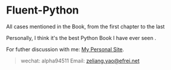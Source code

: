 # Fluent-Python
All cases mentioned in the Book, from the first chapter to the last

Personally, I think it's the best Python Book I have ever seen .

For futher discussion with me:  [My Personal Site](yaozeliang.com/resume/
).



> wechat: alpha94511
> Email: zeliang.yao@efrei.net
